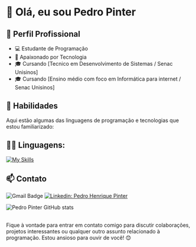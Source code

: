 # 👋 Olá, eu sou Pedro Pinter

## 💼 Perfil Profissional

- 💻 Estudante de Programação
- 🌱 Apaixonado por Tecnologia
- 🎓 Cursando [Tecnico em Desenvolvimento de Sistemas / Senac Unisinos]
- 🎓 Cursando [Ensino médio com foco em Informática para internet / Senac Unisinos]


## 🚀 Habilidades

Aqui estão algumas das linguagens de programação e tecnologias que estou familiarizado:

## 👨‍💻 Linguagens: 
[![My Skills](https://skillicons.dev/icons?i=java,html,css,javascript,typescript,bootstrap,nodejs,react,mysql,git)](https://skillicons.dev)

## 📫 Contato

![Gmail Badge](https://img.shields.io/badge/-{pedrohenripinter0@gmail.com}-006bed?style=flat-square&logo=Gmail&logoColor=white&link=mailto:{pedrohenripinter0@gmail.com})
[![Linkedin: Pedro Henrique Pinter](https://img.shields.io/badge/-pedrohenriquepinter-blue?style=flat-square&logo=Linkedin&logoColor=white&link=https://www.linkedin.com/in/devellenias/)](https://www.linkedin.com/in/pedrohenripinter/)

![Pedro Pinter GitHub stats](https://github-readme-stats.vercel.app/api?username=pedropinter&show_icons=true&theme=dark) <br><br>

Fique à vontade para entrar em contato comigo para discutir colaborações, projetos interessantes ou qualquer outro assunto relacionado à programação. Estou ansioso para ouvir de você! 😊
